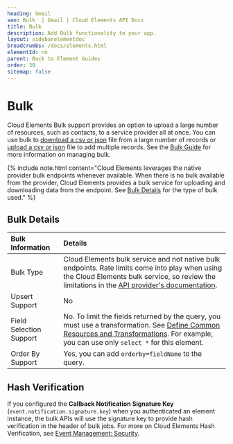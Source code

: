```yaml
---
heading: Gmail
seo: Bulk  | Gmail | Cloud Elements API Docs
title: Bulk
description: Add Bulk functionality to your app.
layout: sidebarelementdoc
breadcrumbs: /docs/elements.html
elementId: nn
parent: Back to Element Guides
order: 30
sitemap: false
---
```


# Bulk

Cloud Elements Bulk support provides an option to upload a large number of resources, such as contacts, to a service provider all at once. You can use bulk to [download a csv or json](../../guides/bulk/download.html) file from a large number of records or [upload a csv or json](../../guides/bulk/upload.html) file to add multiple records. See the [Bulk Guide](../../guides/bulk/index.html) for more information on managing bulk.

{% include note.html content="Cloud Elements leverages the native provider bulk endpoints whenever available. When there is no bulk available from the provider, Cloud Elements provides a bulk service for uploading and downloading data from the endpoint. See <a href=#bulk-details>Bulk Details</a> for the type of bulk used." %}

## Bulk Details

| Bulk Information | Details   |
| :------------- | :------------- |
|  Bulk Type  |  Cloud Elements bulk service and not native bulk endpoints. Rate limits come into play when using the Cloud Elements bulk service, so review the limitations in the [API provider's documentation](https://en.wikipedia.org/wiki/Rate_limiting).   |
| Upsert Support | No |
| Field Selection Support | No. To limit the fields returned by the query, you must use a transformation. See [Define Common Resources and Transformations](https://docs.cloud-elements.com/home/common-object). For example, you can use only `select *` for this element. |
| Order By Support | Yes, you can add `orderby=fieldName` to the query. |

## Hash Verification

If you configured the **Callback Notification Signature Key** (`event.notification.signature.key`) when you authenticated an element instance, the bulk APIs will use the signature key to provide hash verification in the header of bulk jobs. For more on Cloud Elements Hash Verification, see [Event Management: Security](https://docs.cloud-elements.com/home/hash-verification).
